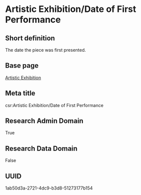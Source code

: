 # Artistic Exhibition/Date of First Performance
## Short definition
The date the piece was first presented.
## Base page
[Artistic Exhibition](../../Objects/Artistic%20Exhibition.md)
## Meta title
csr:Artistic Exhibition/Date of First Performance
## Research Admin Domain
True
## Research Data Domain
False
## UUID
1ab50d3a-2721-4dc9-b3d8-51273177b154

